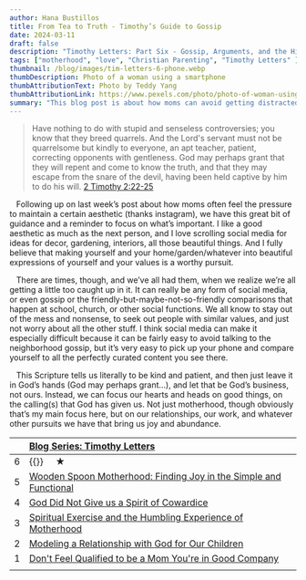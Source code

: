 ```yaml
---
author: Hana Bustillos
title: From Tea to Truth - Timothy’s Guide to Gossip
date: 2024-03-11
draft: false
description: "Timothy Letters: Part Six - Gossip, Arguments, and the Higher Road"
tags: ["motherhood", "love", "Christian Parenting", "Timothy Letters" ]
thumbnail: /blog/images/tim-letters-6-phone.webp
thumbDescription: Photo of a woman using a smartphone
thumbAttributionText: Photo by Teddy Yang
thumbAttributionLink: https://www.pexels.com/photo/photo-of-woman-using-smartphone-2531582/
summary: "This blog post is about how moms can avoid getting distracted by things that are not important, like comparing themselves to others on social media or trying to win an argument in a comment section."
---
```



> Have nothing to do with stupid and senseless controversies; you know that they breed quarrels.  And the Lord's servant must not be quarrelsome but kindly to everyone, an apt teacher, patient, correcting opponents with gentleness.  God may perhaps grant that they will repent and come to know the truth, and that they may escape from the snare of the devil, having been held captive by him to do his will.
[2 Timothy 2:22-25][verse]

&nbsp;&nbsp; Following up on last week’s post about how moms often feel the pressure to maintain a certain aesthetic (thanks instagram), we have this great bit of guidance and a reminder to focus on what’s important.  I like a good aesthetic as much as the next person, and I love scrolling social media for ideas for decor, gardening, interiors, all those beautiful things.  And I fully believe that making yourself and your home/garden/whatever into beautiful expressions of yourself and your values is a worthy pursuit.

&nbsp;&nbsp; There are times, though, and we’ve all had them, when we realize we’re all getting a little too caught up in it.  It can really be any form of social media, or even gossip or the friendly-but-maybe-not-so-friendly comparisons that happen at school, church, or other social functions.  We all know to stay out of the mess and nonsense, to seek out people with similar values, and just not worry about all the other stuff.  I think social media can make it especially difficult because it can be fairly easy to avoid talking to the neighborhood gossip, but it’s very easy to pick up your phone and compare yourself to all the perfectly curated content you see there.

&nbsp;&nbsp; This Scripture tells us literally to be kind and patient, and then just leave it in God’s hands (God may perhaps grant…), and let that be God’s business, not ours.  Instead, we can focus our hearts and heads on good things, on the calling(s) that God has given us.  Not just motherhood, though obviously that’s my main focus here, but on our relationships, our work, and whatever other pursuits we have that bring us joy and abundance.



|    | [Blog Series: Timothy Letters][seriesTimothyLetters]                  |
|:-- |:------------------------------------------------------------------    |
| 6  | {{<param title>}}  &nbsp; &nbsp; ★                                  |
| 5  | [Wooden Spoon Motherhood\: Finding Joy in the Simple and Functional][timL5] 
| 4  | [God Did Not Give us a Spirit of Cowardice][timL4]                   |
| 3  | [Spiritual Exercise and the Humbling Experience of Motherhood][timL3] |
| 2  | [Modeling a Relationship with God for Our Children][timL2]            |
| 1  | [Don\'t Feel Qualified to be a Mom You\'re in Good Company][timL1]    |
|    |                                                                       |


[verse]: "https://www.biblegateway.com/passage/?search=2%20Timothy%202%3A22-25&version=NRSVUE"
[seriesTimothyLetters]: /tags/timothy-letters/
[TIML5]: /blog/timothy-letters-five/
[TIML4]: /blog/timothy-letters-four/
[TIML3]: /blog/timothy-letters-three/
[TIML2]: /blog/timothy-letters-two/
[TIML1]: /blog/timothy-letters-one/